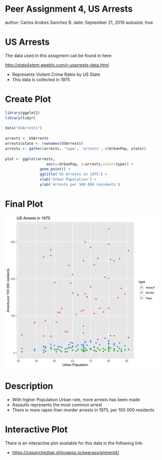 Peer Assignment 4, US Arrests
========================================================
author: Carlos Andres Sanchez B.
date: September 21, 2019
autosize: true

US Arrests
========================================================


The data used in this assigment can be found in here:
 
   <http://stats4stem.weebly.com/r-usarrests-data.html>

 
- Represents Violent Crime Rates by US State
- This data is collected in 1975



Create Plot
========================================================


```r
library(ggplot2)
library(tidyr)

data("USArrests")

arrests <- USArrests
arrests$state <- rownames(USArrests)
arrests <- gather(arrests, 'type', 'arrests',-c(UrbanPop, state))

plot <- ggplot(arrests, 
                   aes(x=UrbanPop, y=arrests,color=type)) + 
                geom_point() + 
                ggtitle('US Arrests in 1975') + 
                xlab('Urban Population') +
                ylab('Arrests per 100 000 residents')
```

Final Plot
========================================================

![plot of chunk unnamed-chunk-2](PeerAssignment4Presentation-figure/unnamed-chunk-2-1.png)


Description
========================================================


- With higher Population Urban rate, more arrests has been made
- Assaults represents the most common arrest
- There is more rapes than murder arrests in 1975, per 100 000 residents


Interactive Plot
========================================================

There is an interactive plot available for this data in the following
link:

- <https://casanchezbar.shinyapps.io/peerassignment4/>
